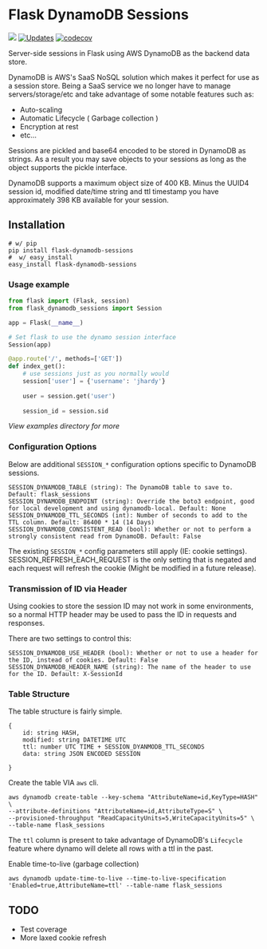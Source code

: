 # Flask DynamoDB Sessions

[![](https://img.shields.io/pypi/v/flask-dynamodb-sessions.svg)](https://pypi.org/project/flask-dynamodb-sessions/) [![Updates](https://pyup.io/repos/github/ibejohn818/flask-dynamodb-sessions/shield.svg)](https://pyup.io/repos/github/ibejohn818/flask-dynamodb-sessions/) [![codecov](https://codecov.io/gh/ibejohn818/flask-dynamodb-sessions/branch/master/graph/badge.svg)](https://codecov.io/gh/ibejohn818/flask-dynamodb-sessions)

Server-side sessions in Flask using AWS DynamoDB as the backend data store.

DynamoDB is AWS's SaaS NoSQL solution which makes it perfect for use as a session store. 
Being a SaaS service we no longer have to manage servers/storage/etc and take advantage of some notable features such as:

- Auto-scaling
- Automatic Lifecycle ( Garbage collection )
- Encryption at rest
- etc...

Sessions are pickled and base64 encoded to be stored in DynamoDB as strings. As a result you may save
objects to your sessions as long as the object supports the pickle interface.

DynamoDB supports a maximum object size of 400 KB. Minus the UUID4 session id, modified date/time string and ttl timestamp
you have approximately 398 KB available for your session.

## Installation

```shell
# w/ pip
pip install flask-dynamodb-sessions
#  w/ easy_install
easy_install flask-dynamodb-sessions
```

### Usage example
```python
from flask import (Flask, session)
from flask_dynamodb_sessions import Session

app = Flask(__name__)

# Set flask to use the dynamo session interface
Session(app)

@app.route('/', methods=['GET'])
def index_get():
	# use sessions just as you normally would
	session['user'] = {'username': 'jhardy'}
	
	user = session.get('user')
	
	session_id = session.sid
```
*View examples directory for more*

### Configuration Options
Below are additional `SESSION_*` configuration options specific to DynamoDB sessions.

    SESSION_DYNAMODB_TABLE (string): The DynamoDB table to save to. Default: flask_sessions
    SESSION_DYNAMODB_ENDPOINT (string): Override the boto3 endpoint, good for local development and using dynamodb-local. Default: None
    SESSION_DYNAMODB_TTL_SECONDS (int): Number of seconds to add to the TTL column. Default: 86400 * 14 (14 Days)
    SESSION_DYNAMODB_CONSISTENT_READ (bool): Whether or not to perform a strongly consistent read from DynamoDB. Default: False

The existing `SESSION_*` config parameters still apply (IE: cookie settings). SESSION_REFRESH_EACH_REQUEST 
is the only setting that is negated and each request will refresh the cookie (Might be modified in a future release).

### Transmission of ID via Header
Using cookies to store the session ID may not work in some environments, so a normal HTTP header may be used to pass the ID in requests and responses. 

There are two settings to control this:

    SESSION_DYNAMODB_USE_HEADER (bool): Whether or not to use a header for the ID, instead of cookies. Default: False
    SESSION_DYNAMODB_HEADER_NAME (string): The name of the header to use for the ID. Default: X-SessionId

### Table Structure
The table structure is fairly simple.
```
{
    id: string HASH,
    modified: string DATETIME UTC
    ttl: number UTC TIME + SESSION_DYANMODB_TTL_SECONDS
    data: string JSON ENCODED SESSION

}
```

Create the table VIA `aws` cli.

```
aws dynamodb create-table --key-schema "AttributeName=id,KeyType=HASH" \
--attribute-definitions "AttributeName=id,AttributeType=S" \
--provisioned-throughput "ReadCapacityUnits=5,WriteCapacityUnits=5" \
--table-name flask_sessions
```

The `ttl` column is present to take advantage of DynamoDB's `Lifecycle` feature where dynamo will delete all rows with a ttl in the past.

Enable time-to-live (garbage collection)

```
aws dynamodb update-time-to-live --time-to-live-specification 'Enabled=true,AttributeName=ttl' --table-name flask_sessions
```



## TODO
- Test coverage
- More laxed cookie refresh

